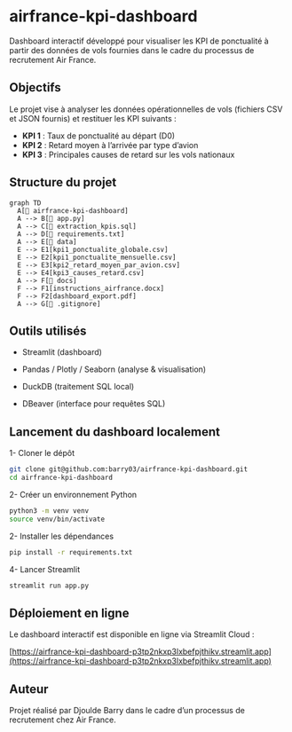 # airfrance-kpi-dashboard

Dashboard interactif développé pour visualiser les KPI de ponctualité à partir des données de vols fournies dans le cadre du processus de recrutement Air France.

## Objectifs

Le projet vise à analyser les données opérationnelles de vols (fichiers CSV et JSON fournis) et restituer les KPI suivants :

- **KPI 1** : Taux de ponctualité au départ (D0)
- **KPI 2** : Retard moyen à l’arrivée par type d’avion
- **KPI 3** : Principales causes de retard sur les vols nationaux

## Structure du projet

```mermaid
graph TD
  A[📁 airfrance-kpi-dashboard]
  A --> B[📄 app.py]
  A --> C[📄 extraction_kpis.sql]
  A --> D[📄 requirements.txt]
  A --> E[📁 data]
  E --> E1[kpi1_ponctualite_globale.csv]
  E --> E2[kpi1_ponctualite_mensuelle.csv]
  E --> E3[kpi2_retard_moyen_par_avion.csv]
  E --> E4[kpi3_causes_retard.csv]
  A --> F[📁 docs]
  F --> F1[instructions_airfrance.docx]
  F --> F2[dashboard_export.pdf]
  A --> G[📄 .gitignore]
```

## Outils utilisés

-  Streamlit (dashboard)

-  Pandas / Plotly / Seaborn (analyse & visualisation)

-  DuckDB (traitement SQL local)

-  DBeaver (interface pour requêtes SQL)


## Lancement du dashboard localement

1-  Cloner le dépôt

```bash
git clone git@github.com:barry03/airfrance-kpi-dashboard.git
cd airfrance-kpi-dashboard
```

2-  Créer un environnement Python
```bash
python3 -m venv venv
source venv/bin/activate
```

2-  Installer les dépendances
```bash
pip install -r requirements.txt
```

4-  Lancer Streamlit
```bash
streamlit run app.py
```

##  Déploiement en ligne

Le dashboard interactif est disponible en ligne via Streamlit Cloud :

[https://airfrance-kpi-dashboard-p3tp2nkxp3lxbefpjthikv.streamlit.app](https://airfrance-kpi-dashboard-p3tp2nkxp3lxbefpjthikv.streamlit.app)


##  Auteur

Projet réalisé par Djoulde Barry dans le cadre d’un processus de recrutement chez Air France.

